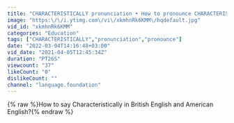 ```yaml
---
title: "CHARACTERISTICALLY pronunciation • How to pronounce CHARACTERISTICALLY"
image: "https:\/\/i.ytimg.com\/vi\/xkmhnRk6KMM\/hqdefault.jpg"
vid_id: "xkmhnRk6KMM"
categories: "Education"
tags: ["CHARACTERISTICALLY","pronunciation","pronounce"]
date: "2022-03-04T14:16:48+03:00"
vid_date: "2021-04-05T12:45:34Z"
duration: "PT26S"
viewcount: "37"
likeCount: "0"
dislikeCount: ""
channel: "language.foundation"
---
```

{% raw %}How to say Characteristically in British English and American English?{% endraw %}
